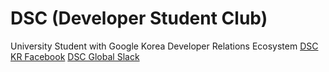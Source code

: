 # DSC (Developer Student Club)
University Student with Google Korea Developer Relations Ecosystem
[DSC KR Facebook]()
[DSC Global Slack]()
